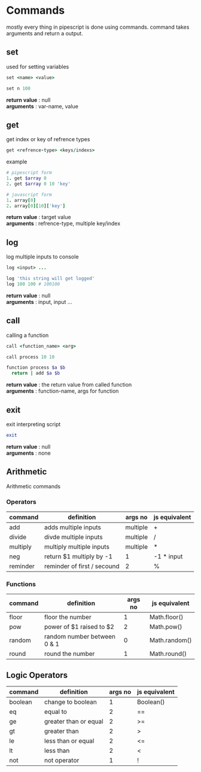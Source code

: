 # Commands

mostly every thing in pipescript is done using commands. command takes arguments and return a output.

## set

used for setting variables

```ruby
set <name> <value>

set n 100
```

**return value** : null\
**arguments** : var-name, value

## get

get index or key of refrence types

```ruby
get <refrence-type> <keys/indexs>
```

example

```ruby
# pipescript form 
1. get $array 0
2. get $array 0 10 'key'

# javascript form
1. array[0]
2. array[0][10]['key']
```

**return value** : target value \
**arguments** : refrence-type, multiple key/index

## log

log multiple inputs to console

```ruby
log <input> ...

log 'this string will get logged'
log 100 100 # 100100
```

**return value** : null\
**arguments** : input, input ...

## call

calling a function

```ruby
call <function_name> <arg>

call process 10 10

function process $a $b
  return | add $a $b
```

**return value** : the return value from called function\
**arguments** : function-name, args for function

## exit

exit interpreting script

```ruby
exit
```

**return value** : null\
**arguments** : none

## Arithmetic

Arithmetic commands

### Operators

| command | definition | args no | js equivalent |
| ------- | ---------- | ------- | ------------- |
| add | adds multiple inputs | multiple | + |
| divide | divde multiple inputs | multiple | / |
| multiply | multiply multiple inputs | multiple | * |
| neg | return $1 multiply by -1 | 1 | -1 * input |
| reminder | reminder of first / secound | 2 | % |

### Functions

| command | definition | args no | js equivalent |
| ------- | ---------- | ------- | ------------- |
| floor | floor the number | 1 | Math.floor() |
| pow | power of $1 raised to $2 | 2 | Math.pow() |
| random | random number between 0 & 1 | 0 | Math.random() |
| round | round the number | 1 | Math.round() |

## Logic Operators

| command | definition | args no | js equivalent |
| ------- | ---------- | ------- | ------------- |
| boolean | change to boolean | 1 | Boolean() |
| eq | equal to | 2 | == |
| ge | greater than or equal | 2 | >= |
| gt | greater than | 2 | > |
| le | less than or equal | 2 | <= |
| lt | less than | 2 | < |
| not | not operator | 1 | ! |
